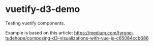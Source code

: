 # vuetify-d3-demo

Testing vuetify components.

Example is based on this article: https://medium.com/tyrone-tudehope/composing-d3-visualizations-with-vue-js-c65084ccb686

